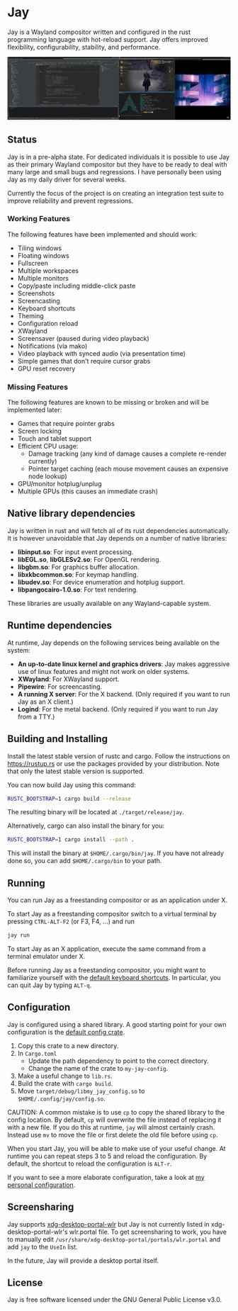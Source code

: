 # Jay

Jay is a Wayland compositor written and configured in the rust programming
language with hot-reload support. Jay offers improved flexibility,
configurability, stability, and performance.

![screenshot.png](static/screenshot.png)

## Status

Jay is in a pre-alpha state. For dedicated individuals it is possible to use Jay
as their primary Wayland compositor but they have to be ready to deal with many
large and small bugs and regressions. I have personally been using Jay as my
daily driver for several weeks.

Currently the focus of the project is on creating an integration test suite to
improve reliability and prevent regressions.

### Working Features

The following features have been implemented and should work:

- Tiling windows
- Floating windows
- Fullscreen
- Multiple workspaces
- Multiple monitors
- Copy/paste including middle-click paste
- Screenshots
- Screencasting
- Keyboard shortcuts
- Theming
- Configuration reload
- XWayland
- Screensaver (paused during video playback)
- Notifications (via mako)
- Video playback with synced audio (via presentation time)
- Simple games that don't require cursor grabs
- GPU reset recovery

### Missing Features

The following features are known to be missing or broken and will be implemented
later:

- Games that require pointer grabs
- Screen locking
- Touch and tablet support
- Efficient CPU usage:
  - Damage tracking (any kind of damage causes a complete re-render currently)
  - Pointer target caching (each mouse movement causes an expensive node lookup)
- GPU/monitor hotplug/unplug
- Multiple GPUs (this causes an immediate crash)

## Native library dependencies

Jay is written in rust and will fetch all of its rust dependencies
automatically. It is however unavoidable that Jay depends on a number of native
libraries:

* **libinput.so**: For input event processing.
* **libEGL.so**, **libGLESv2.so**: For OpenGL rendering.
* **libgbm.so**: For graphics buffer allocation.
* **libxkbcommon.so**: For keymap handling.
* **libudev.so**: For device enumeration and hotplug support.
* **libpangocairo-1.0.so**: For text rendering.

These libraries are usually available on any Wayland-capable system.

## Runtime dependencies

At runtime, Jay depends on the following services being available on the system:

* **An up-to-date linux kernel and graphics drivers**: Jay makes aggressive use
  of linux features and might not work on older systems.
* **XWayland**: For XWayland support.
* **Pipewire**: For screencasting.
* **A running X server**: For the X backend. (Only required if you want to run
  Jay as an X client.)
* **Logind**: For the metal backend. (Only required if you want to run Jay from
  a TTY.)

## Building and Installing

Install the latest stable version of rustc and cargo. Follow the instructions on
https://rustup.rs or use the packages provided by your distribution. Note that
only the latest stable version is supported.

You can now build Jay using this command:
```sh
RUSTC_BOOTSTRAP=1 cargo build --release
```
The resulting binary will be located at `./target/release/jay`.

Alternatively, cargo can also install the binary for you:
```sh
RUSTC_BOOTSTRAP=1 cargo install --path .
```
This will install the binary at `$HOME/.cargo/bin/jay`. If you have not already
done so, you can add `$HOME/.cargo/bin` to your path.

## Running

You can run Jay as a freestanding compositor or as an application under X.

To start Jay as a freestanding compositor switch to a virtual terminal by
pressing `CTRL-ALT-F2` (or F3, F4, ...) and run
```sh
jay run
```

To start Jay as an X application, execute the same command from a terminal
emulator under X.

Before running Jay as a freestanding compositor, you might want to familiarize
yourself with the [default keyboard shortcuts][shortcuts]. In particular, you
can quit Jay by typing `ALT-q`.

[shortcuts]: ./default-config/src/lib.rs

## Configuration

Jay is configured using a shared library. A good starting point for your own
configuration is the [default config crate][default].

[default]: ./default-config

1. Copy this crate to a new directory.
2. In `Cargo.toml`
    - Update the path dependency to point to the correct directory.
    - Change the name of the crate to `my-jay-config`.
3. Make a useful change to `lib.rs`.
4. Build the crate with `cargo build`.
5. Move `target/debug/libmy_jay_config.so` to `$HOME/.config/jay/config.so`.

CAUTION: A common mistake is to use `cp` to copy the shared library to the
config location. By default, `cp` will overwrite the file instead of replacing
it with a new file. If you do this at runtime, `jay` will almost certainly
crash. Instead use `mv` to move the file or first delete the old file before
using `cp`.

When you start Jay, you will be able to make use of your useful change. At
runtime you can repeat steps 3 to 5 and reload the configuration. By default,
the shortcut to reload the configuration is `ALT-r`.

If you want to see a more elaborate configuration, take a look at [my personal
configuration][personal].

[personal]: https://github.com/mahkoh/my-jay-config

## Screensharing

Jay supports [xdg-desktop-portal-wlr][xdpw] but Jay is not currently listed in
xdg-desktop-portal-wlr's wlr.portal file. To get screensharing to work, you have
to manually edit `/usr/share/xdg-desktop-portal/portals/wlr.portal` and add
`jay` to the `UseIn` list.

In the future, Jay will provide a desktop portal itself.

[xdpw]: https://github.com/emersion/xdg-desktop-portal-wlr

## License

Jay is free software licensed under the GNU General Public License v3.0.
